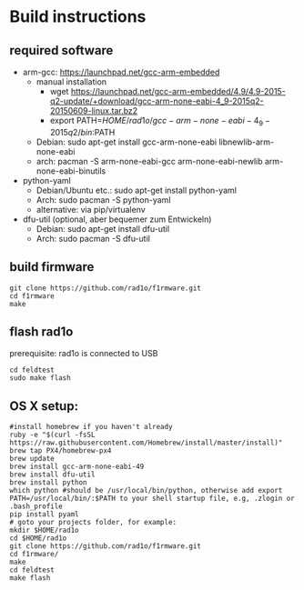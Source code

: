 # Build instructions

## required software
* arm-gcc: https://launchpad.net/gcc-arm-embedded
    * manual installation
        * wget https://launchpad.net/gcc-arm-embedded/4.9/4.9-2015-q2-update/+download/gcc-arm-none-eabi-4_9-2015q2-20150609-linux.tar.bz2
        * export PATH=$HOME/rad1o/gcc-arm-none-eabi-4_9-2015q2/bin:$PATH
    * Debian: sudo apt-get install gcc-arm-none-eabi libnewlib-arm-none-eabi
    * arch: pacman -S arm-none-eabi-gcc arm-none-eabi-newlib arm-none-eabi-binutils
* python-yaml
    * Debian/Ubuntu etc.: sudo apt-get install python-yaml
    * Arch: sudo pacman -S python-yaml
    * alternative: via pip/virtualenv
* dfu-util (optional, aber bequemer zum Entwickeln)
    * Debian: sudo apt-get install dfu-util
    * Arch: sudo pacman -S dfu-util

## build firmware

    git clone https://github.com/rad1o/f1rmware.git
    cd f1rmware
    make

## flash rad1o

prerequisite: rad1o is connected to USB

    cd feldtest
    sudo make flash

## OS X setup:

    #install homebrew if you haven't already
    ruby -e "$(curl -fsSL https://raw.githubusercontent.com/Homebrew/install/master/install)"
    brew tap PX4/homebrew-px4
    brew update
    brew install gcc-arm-none-eabi-49
    brew install dfu-util
    brew install python
    which python #should be /usr/local/bin/python, otherwise add export PATH=/usr/local/bin/:$PATH to your shell startup file, e.g, .zlogin or .bash_profile
    pip install pyaml
    # goto your projects folder, for example:
    mkdir $HOME/rad1o
    cd $HOME/rad1o
    git clone https://github.com/rad1o/f1rmware.git
    cd f1rmware/
    make
    cd feldtest
    make flash
